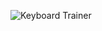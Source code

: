 ![Keyboard Trainer](https://github.com/HatoryHanzo182/KeyboardTrainer/assets/55142468/bcef4e74-9105-4503-8e31-c5ec92c26cae)
